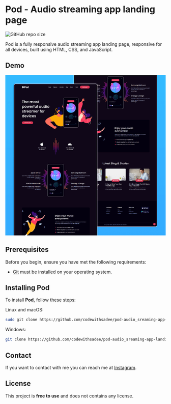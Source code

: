 # Pod - Audio streaming app landing page

![GitHub repo size](https://img.shields.io/github/repo-size/codewithsadee/pod-audio_sreaming-app-landing_page)


Pod is a fully responsive audio streaming app landing page, responsive for all devices, built using HTML, CSS, and JavaScript.

## Demo

![Pod Desktop Demo](./website-demo-image/desktop.png "Desktop Demo")

## Prerequisites

Before you begin, ensure you have met the following requirements:

* [Git](https://git-scm.com/downloads "Download Git") must be installed on your operating system.

## Installing Pod

To install **Pod**, follow these steps:

Linux and macOS:

```bash
sudo git clone https://github.com/codewithsadee/pod-audio_sreaming-app-landing_page.git
```

Windows:

```bash
git clone https://github.com/codewithsadee/pod-audio_sreaming-app-landing_page.git
```

## Contact

If you want to contact with me you can reach me at [Instagram](https://www.instagram.com/coder_life98/).

## License

This project is **free to use** and does not contains any license.
